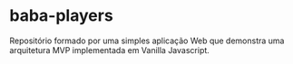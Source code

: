 # baba-players
Repositório formado por uma simples aplicação Web que demonstra uma arquitetura MVP implementada em Vanilla Javascript.
